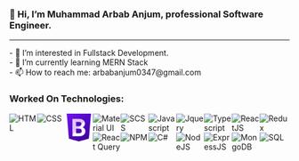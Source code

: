 ### 👋 Hi, I’m Muhammad Arbab Anjum, professional Software Engineer.
<hr>
- 🔭 I’m interested in Fullstack Development.
<br>
- 🌱 I’m currently learning MERN Stack
<br>
- 📫 How to reach me: arbabanjum0347@gmail.com

### Worked On Technologies:

<img align="left" alt="HTML" width="50px" src="https://cdn-icons-png.flaticon.com/512/732/732212.png" />
<img align="left" alt="CSS" width="50px" src="https://www.kindpng.com/picc/m/464-4640184_css3-png-download-css-icon-transparent-png.png" />
<img align="left" alt="Bootstrap" width="50px" src="https://raw.githubusercontent.com/themedotid/bootstrap-icon/HEAD/docs/bootstrap-icon-css.png" />
<img align="left" alt="Material UI" width="50px" src="https://mui.com/static/logo.png" />
<img align="left" alt="SCSS" width="50px" src="https://cdn.iconscout.com/icon/free/png-256/sass-226054.png" />
<img align="left" alt="Javascript" width="50px" src="https://symbols-electrical.getvecta.com/stencil_25/39_javascript.0ca26ec4ab.jpg" />
<img align="left" alt="Jquery" width="50px" src="https://cdn.iconscout.com/icon/free/png-256/jquery-10-1175155.png" />
<img align="left" alt="Typescript" width="50px" src="https://cdn.worldvectorlogo.com/logos/typescript-2.svg" />
<img align="left" alt="ReactJS" width="50px" src="https://upload.wikimedia.org/wikipedia/commons/thumb/a/a7/React-icon.svg/2300px-React-icon.svg.png" />
<img align="left" alt="Redux" width="50px" src="https://cdn.iconscout.com/icon/free/png-256/redux-283024.png" />
<img align="left" alt="React Query" width="50px" src="https://react-query-v2.tanstack.com/_next/static/images/emblem-light-5d1cdce6c8bbb006ac6cefb8e1642877.svg" />
<img align="left" alt="NPM" width="50px" src="https://encrypted-tbn0.gstatic.com/images?q=tbn:ANd9GcRuyjXKTXjTdKSwfJHcJDxsHZn-T4HD3x7KsA7JQDbuBhUcqi8wJvuyIYQkV-fYYHcKL0o&usqp=CAU" />
<img align="left" alt="C#" width="50px" src="https://cdn.worldvectorlogo.com/logos/c--4.svg" />
<img align="left" alt="NodeJS" width="50px" src="https://cdn.worldvectorlogo.com/logos/nodejs-icon.svg" />
<img align="left" alt="ExpressJS" width="50px" src="https://assets.website-files.com/61ca3f775a79ec5f87fcf937/6202fcdee5ee8636a145a41b_1234.png" />
<img align="left" alt="MongoDB" width="50px" src="https://cdn.iconscout.com/icon/free/png-256/mongodb-5-1175140.png" />
<img align="left" alt="SQL" width="50px" src="https://thumbs.dreamstime.com/b/sql-database-icon-logo-design-ui-ux-app-orange-inscription-shadow-96841969.jpg" />
<img align="left" alt="" width="50px" src="" />
<img align="left" alt="" width="50px" src="" />
<img align="left" alt="" width="50px" src="" />
<img align="left" alt="" width="50px" src="" />

